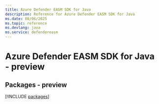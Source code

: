```yaml
---
title: Azure Defender EASM SDK for Java
description: Reference for Azure Defender EASM SDK for Java
ms.date: 08/06/2025
ms.topic: reference
ms.devlang: java
ms.service: defendereasm
---
```

# Azure Defender EASM SDK for Java - preview
## Packages - preview
[!INCLUDE [packages](defender-easm-index.md)]